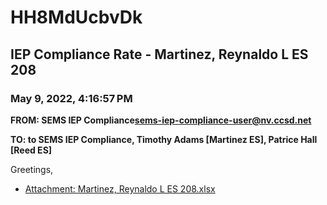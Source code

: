 # HH8MdUcbvDk
## IEP Compliance Rate - Martinez, Reynaldo L ES 208
### May 9, 2022, 4:16:57 PM
**FROM: SEMS IEP Compliance<sems-iep-compliance-user@nv.ccsd.net>**

**TO: to SEMS IEP Compliance, Timothy Adams [Martinez ES], Patrice Hall [Reed ES]**


Greetings,  





* [Attachment: Martinez, Reynaldo L ES 208.xlsx](HH8MdUcbvDk-attachment-1.xlsx)
